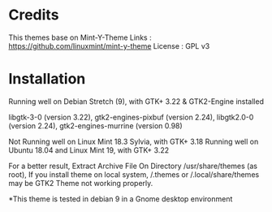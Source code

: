 Credits
=======

This themes base on Mint-Y-Theme 
Links : https://github.com/linuxmint/mint-y-theme 
License : GPL v3

Installation
============

Running well on Debian Stretch (9), with GTK+ 3.22 & GTK2-Engine installed 

libgtk-3-0  (version 3.22), 
gtk2-engines-pixbuf (version 2.24), 
libgtk2.0-0 (version 2.24), 
gtk2-engines-murrine (version 0.98)

Not Running well on Linux Mint 18.3 Sylvia, with GTK+ 3.18
Running well on Ubuntu 18.04 and Linux Mint 19, with GTK+ 3.22

For a better result, Extract Archive File On Directory /usr/share/themes (as root), If you install theme on local system, /.themes or /.local/share/themes may be GTK2 Theme not working properly.


*This theme is tested in debian 9 in a Gnome desktop environment


